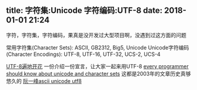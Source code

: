 title: 字符集:Unicode 字符编码:UTF-8
date: 2018-01-01 21:24
---
字符，字符集，字符编码，果真是没开发过大型项目啊，没遇到过这方面的问题

常用字符集(Character Sets): ASCII, GB2312, Big5, Unicode
Unicode字符编码(Character Encodings): UTF-8, UTF-16, UTF-32, UCS-2, UCS-4

[UTF-8遍地开花](http://utf8everywhere.org/zh-cn) 一份介绍一份宣言，让大家一起来用UTF-8
[every programmer should know about unicode and character sets](https://www.joelonsoftware.com/2003/10/08/the-absolute-minimum-every-software-developer-absolutely-positively-must-know-about-unicode-and-character-sets-no-excuses/) 这都是2003年的文章历史真够悠久的
[阮一峰ascii unicode utf8](http://www.ruanyifeng.com/blog/2007/10/ascii_unicode_and_utf-8.html)